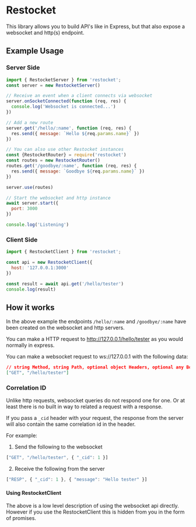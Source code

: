 # Restocket
This library allows you to build API's like in Express, but that also expose a websocket and http(s) endpoint.

## Example Usage
### Server Side
```javascript
import { RestocketServer } from 'restocket';
const server = new RestocketServer()

// Receive an event when a client connects via websocket
server.onSocketConnected(function (req, res) {
  console.log('Websocket is connected...')
})

// Add a new route
server.get('/hello/:name', function (req, res) {
  res.send({ message: `Hello ${req.params.name}` })
})

// You can also use other Restocket instances
const {RestocketRouter} = require('restocket')
const routes = new RestocketRouter()
routes.get('/goodbye/:name', function (req, res) {
  res.send({ message: `Goodbye ${req.params.name}` })
})

server.use(routes)

// Start the websocket and http instance
await server.start({
  port: 3000
})

console.log('Listening')
```

### Client Side
```javascript
import { RestocketClient } from 'restocket';

const api = new RestocketClient({
  host: '127.0.0.1:3000'
})

const result = await api.get('/hello/tester')
console.log(result)
```

## How it works
In the above example the endpoints `/hello/:name` and `/goodbye/:name` have been created on the websocket and http servers.

You can make a HTTP request to http://127.0.0.1/hello/tester as you would normally in express.

You can make a websocket request to ws://127.0.0.1 with the following data:
```json
// string Method, string Path, optional object Headers, optional any Body
["GET", "/hello/tester"]
```

### Correlation ID
Unlike http requests, websocket queries do not respond one for one. Or at least there is no built in way to related a request with a response.

If you pass a `_cid` header with your request, the response from the server will also contain the same correlation id in the header.

For example:

1. Send the following to the websocket
```javascript
["GET", "/hello/tester", { "_cid": 1 }]
```

2. Receive the following from the server
```javascript
["RESP", { "_cid": 1 }, { "message": "Hello tester" }]
```

#### Using RestocketClient
The above is a low level description of using the websocket api directly. However if you use the RestocketClient this is hidden from you in the form of promises.
